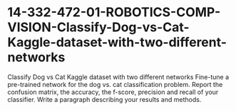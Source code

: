 # 14-332-472-01-ROBOTICS-COMP-VISION-Classify-Dog-vs-Cat-Kaggle-dataset-with-two-different-networks
Classify Dog vs Cat Kaggle dataset with two different networks Fine-tune a pre-trained network for the dog vs. cat classification problem. Report the confusion matrix, the accuracy, the f-score, precision and recall of your classifier. Write a paragraph describing your results and methods.
